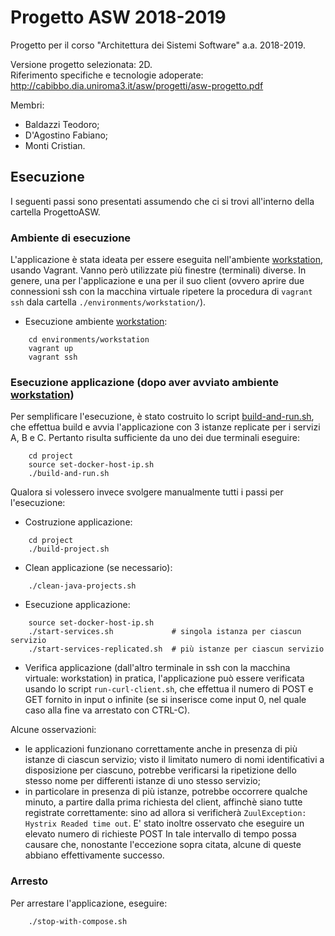 # Progetto ASW 2018-2019

Progetto per il corso "Architettura dei Sistemi Software" a.a. 2018-2019. <br />

Versione progetto selezionata: 2D. <br /> 
Riferimento specifiche e tecnologie adoperate: http://cabibbo.dia.uniroma3.it/asw/progetti/asw-progetto.pdf<br />

Membri:
* Baldazzi Teodoro;
* D'Agostino Fabiano;
* Monti Cristian.


## Esecuzione

I seguenti passi sono presentati assumendo che ci si trovi all'interno della cartella ProgettoASW.


### Ambiente di esecuzione 

L'applicazione è stata ideata per essere eseguita nell'ambiente [workstation](environments/workstation/), usando Vagrant. 
Vanno però utilizzate più finestre (terminali) diverse. In genere, una per l'applicazione e una per il suo client (ovvero aprire due connessioni ssh con la macchina virtuale ripetere la procedura di ``` vagrant ssh ``` dala cartella ``` ./environments/workstation/ ```).
* Esecuzione ambiente [workstation](environments/workstation/):
```
    cd environments/workstation
    vagrant up
    vagrant ssh
```


### Esecuzione applicazione (dopo aver avviato ambiente [workstation](environments/workstation/))

Per semplificare l'esecuzione, è stato costruito lo script [build-and-run.sh](project/), che effettua
build e avvia l'applicazione con 3 istanze replicate per i servizi A, B e C. 
Pertanto risulta sufficiente da uno dei due terminali eseguire:
```
    cd project
    source set-docker-host-ip.sh
    ./build-and-run.sh
```

Qualora si volessero invece svolgere manualmente tutti i passi per l'esecuzione:
* Costruzione applicazione:
```
    cd project
    ./build-project.sh
```
* Clean applicazione (se necessario):
```
    ./clean-java-projects.sh
```
* Esecuzione applicazione:
```   
    source set-docker-host-ip.sh
    ./start-services.sh 	        # singola istanza per ciascun servizio
    ./start-services-replicated.sh  # più istanze per ciascun servizio
```

* Verifica applicazione (dall'altro terminale in ssh con la macchina virtuale: workstation)
in pratica, l'applicazione può essere verificata usando lo script `` run-curl-client.sh ``, che effettua il numero di POST e GET fornito in input o infinite (se si inserisce come input 0, nel quale caso alla fine va arrestato con CTRL-C).

Alcune osservazioni: 
* le applicazioni funzionano correttamente anche in presenza di più istanze di ciascun servizio; visto il limitato numero di nomi identificativi a disposizione per ciascuno, potrebbe verificarsi la ripetizione dello stesso nome per differenti istanze di uno stesso servizio;
* in particolare in presenza di più istanze, potrebbe occorrere qualche minuto, a partire dalla prima richiesta del client, affinchè siano tutte registrate correttamente: sino ad allora si verificherà 
`` ZuulException: Hystrix Readed time out ``. E' stato inoltre osservato che eseguire un elevato numero di richieste POST In tale intervallo di tempo possa causare che, nonostante l'eccezione sopra citata,
alcune di queste abbiano effettivamente successo.


### Arresto

Per arrestare l'applicazione, eseguire:
``` 
    ./stop-with-compose.sh 
```

